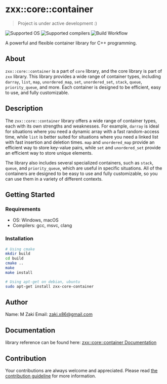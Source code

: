 # zxx::core::container

> Project is under active development :)

<img src="https://img.shields.io/badge/OS-Windows%20%7C%20macOS%20%7C%20Linux-blue" alt="Supported OS" />

<img src="https://img.shields.io/badge/compiler-gcc%20%7C%20msvc%20%7C%20clang-green" alt="Supported compilers" />

<img src="https://img.shields.io/github/actions/workflow/status/zaki-x86/zxx_core_container/cmake_build.yaml?style=plastic" alt="Build Workflow" />

A powerful and flexible container library for C++ programming.

## About

`zxx::core::container` is a part of `core` library, and the core library is part of `zxx` library. This library provides a wide range of container types, including `darray`, `list`, `map`, `unordered_map`, `set`, `unordered_set`, `stack`, `queue`, `priority_queue`, and more. Each container is designed to be efficient, easy to use, and fully customizable.

## Description

The `zxx::core::container` library offers a wide range of container types, each with its own strengths and weaknesses. For example, `darray` is ideal for situations where you need a dynamic array with a fast random-access time, while `list` is better suited for situations where you need a linked list with fast insertion and deletion times. `map` and `unordered_map` provide an efficient way to store key-value pairs, while `set` and `unordered_set` provide an efficient way to store unique elements.

The library also includes several specialized containers, such as `stack`, `queue`, and `priority_queue`, which are useful in specific situations. All of the containers are designed to be easy to use and fully customizable, so you can use them in a variety of different contexts.

## Getting Started

### Requirements

- OS: Windows, macOS
- Compilers: gcc, msvc, clang

### Installation

```bash
# Using cmake
mkdir build
cd build
cmake ..
make
make install

# Using apt-get on debian, ubuntu
sudo apt-get install zxx-core-container
```

## Author

Name: M Zaki
Email: zaki.x86@gmail.com

## Documentation

library reference can be found here: [zxx::core::container Documentation](https://zaki-x86.github.io/zxx_core_container/index.html)
## Contribution

Your contributions are always welcome and appreciated.
Please read [the contribution guideline]() for more information.

